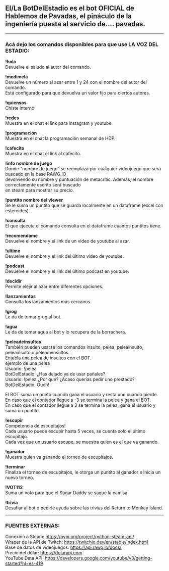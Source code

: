 ## El/La BotDelEstadio es el bot OFICIAL de Hablemos de Pavadas, el pináculo de la ingeniería puesta al servicio de.... pavadas.

---

### Acá dejo los comandos disponibles para que use LA VOZ DEL ESTADIO:

**!hola**  
Devuelve el saludo al autor del comando.  

**!medimela**  
Devuelve un número al azar entre 1 y 24 con el nombre del autor del comando.  
Está configurado para que devuelva un valor fijo para ciertos autores.  

**!quiensos**  
Chiste interno  

**!redes**  
Muestra en el chat el link para instagram y youtube.  

**!programación**  
Muestra en el chat la programación semanal de HDP.  

**!cafecito**  
Muestra en el chat el link al cafecito.  

**!info nombre de juego**  
Donde "nombre de juego" se reemplaza por cualquier videojuego que será buscado en la base RAWG.IO  
devolviendo su nombre y puntuación de metacritic. Además, el nombre correctamente escrito será buscado  
en steam para mostrar su precio.  

**!puntito nombre del viewer**  
Se le suma un puntito que se guarda localmente en un dataframe (excel con esteroides).  

**!consulta**  
El que ejecuta el comando consulta en el dataframe cuantos puntitos tiene.  

**!recomendame**  
Devuelve el nombre y el link de un video de youtube al azar.  

**!ultimo**  
Devuelve el nombre y el link del último video de youtube.  

**!podcast**  
Devuelve el nombre y el link del último podcast en youtube.  

**!decidir**  
Permite elejir al azar entre diferentes opciones.  

**!lanzamientos**  
Consulta los lanzamientos más cercanos.  

**!grog**  
Le da de tomar grog al bot.  

**!agua**  
Le da de tomar agua al bot y lo recupera de la borrachera.  

**!peleadeinsultos**  
También pueden usarse los comandos insulto, pelea, peleainsulto, peleainsulto o peleadeinsultos.  
Entabla una pelea de insultos con el BOT.  
ejemplo de una pelea  
Usuario: !pelea  
BotDelEstadio: ¿Has dejado ya de usar pañales?  
Usuario: !pelea ¿Por qué? ¿Acaso querías pedir uno prestado?
BotDelEstadio: Ouch!  

El BOT suma un punto cuando gana el usuario y resta uno cuando pierde.  
En caso que el contador llegue a -3 se termina la pelea y gana el BOT.  
En caso que el contador llegue a 3 se termina la pelea, gana el usuario y suma un puntito.  

**!escupir**  
Competencia de escupitajos!  
Cada usuario puede escupir hasta 5 veces, se cuenta solo el último escupitajo.  
Cada vez que un usuario escupe, se muestra quien es el que va ganando.  

**!ganador**  
Muestra quien va ganando el torneo de escupitajos.  

**!terminar**  
Finaliza el torneo de escupitajos, le otorga un puntito al ganador e inicia un nuevo torneo.  

**!VOT112**  
Suma un voto para que el Sugar Daddy se saque la camisa.  

**!trivia**  
Desafiar al bot o pedirle ayuda sobre las trivias del Return to Monkey Island.  

---

### FUENTES EXTERNAS:  
Conexión a Steam: https://pypi.org/project/python-steam-api/  
Wraper de la API de Twitch: https://twitchio.dev/en/stable/index.html  
Base de datos de videojuegos: https://api.rawg.io/docs/  
Precio del dólar: https://dolarapi.com  
YouTube Data API: https://developers.google.com/youtube/v3/getting-started?hl=es-419  